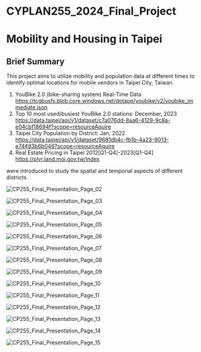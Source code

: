 # CYPLAN255_2024_Final_Project


# Mobility and Housing in Taipei

## Brief Summary
This project aims to utilize mobility and population data at different times to identify optimal locations for mobile vendors in Taipei City, Taiwan.

1. YouBike 2.0 (bike-sharing system) Real-Time Data <br />
   https://tcgbusfs.blob.core.windows.net/dotapp/youbike/v2/youbike_immediate.json
2. Top 10 most used/busiest YouBike 2.0 stations: December, 2023 <br />
   https://data.taipei/api/v1/dataset/c7a076dd-8aa6-4129-9c8a-e04cbf18694f?scope=resourceAquire
3. Taipei City Population by District: Jan, 2022 <br />
   https://data.taipei/api/v1/dataset/9681db4c-fb1b-4a23-9013-e74483b6b046?scope=resourceAquire
4. Real Estate Pricing in Taipei 2012[Q1-Q4]-2023[Q1-Q4] <br />
   https://plvr.land.moi.gov.tw/Index
   
were introduced to study the spatial and temporial aspects of different districts.


![CP255_Final_Presentation_Page_02](https://github.com/jcmchen/CYPLAN255_2024_Final_Project/assets/70067477/af4a47f4-8f6c-4995-94b6-fb099529063f)

![CP255_Final_Presentation_Page_03](https://github.com/jcmchen/CYPLAN255_2024_Final_Project/assets/70067477/9bdc701d-99f6-4b72-82e4-2e1d3ed67680)

![CP255_Final_Presentation_Page_04](https://github.com/jcmchen/CYPLAN255_2024_Final_Project/assets/70067477/8e98ec0f-cb56-40f7-85a1-4f2524b23ab8)

![CP255_Final_Presentation_Page_05](https://github.com/jcmchen/CYPLAN255_2024_Final_Project/assets/70067477/f3462d6d-3b27-45aa-a2af-e10324d52960)


![CP255_Final_Presentation_Page_06](https://github.com/jcmchen/CYPLAN255_2024_Final_Project/assets/70067477/92930581-6448-484b-af40-cfa4307927f0)

![CP255_Final_Presentation_Page_07](https://github.com/jcmchen/CYPLAN255_2024_Final_Project/assets/70067477/7b0bff1d-ddf8-4ff1-8faf-772e3aaceff1)

![CP255_Final_Presentation_Page_08](https://github.com/jcmchen/CYPLAN255_2024_Final_Project/assets/70067477/c15ddbb8-645e-4b59-8579-2f99767bbc96)

![CP255_Final_Presentation_Page_09](https://github.com/jcmchen/CYPLAN255_2024_Final_Project/assets/70067477/ed8f7b75-4096-4dbb-b973-031a0c908b23)

![CP255_Final_Presentation_Page_10](https://github.com/jcmchen/CYPLAN255_2024_Final_Project/assets/70067477/0cf90d7c-42e5-4078-a6aa-4fb17dfcd79e)

![CP255_Final_Presentation_Page_11](https://github.com/jcmchen/CYPLAN255_2024_Final_Project/assets/70067477/c1e584a5-4ee7-4cb3-aa15-0b19301a0ae3)

![CP255_Final_Presentation_Page_12](https://github.com/jcmchen/CYPLAN255_2024_Final_Project/assets/70067477/f4fd98ce-c700-496e-9dd5-1afb130613bd)

![CP255_Final_Presentation_Page_13](https://github.com/jcmchen/CYPLAN255_2024_Final_Project/assets/70067477/42c83817-b156-49c6-9a4b-5842dd211afc)

![CP255_Final_Presentation_Page_14](https://github.com/jcmchen/CYPLAN255_2024_Final_Project/assets/70067477/9b7dd1f6-8f08-4c47-9f1d-f2c0b8bbbeb4)

![CP255_Final_Presentation_Page_15](https://github.com/jcmchen/CYPLAN255_2024_Final_Project/assets/70067477/b8e18b42-6f10-4239-86d1-5cc5cdfb706c)
